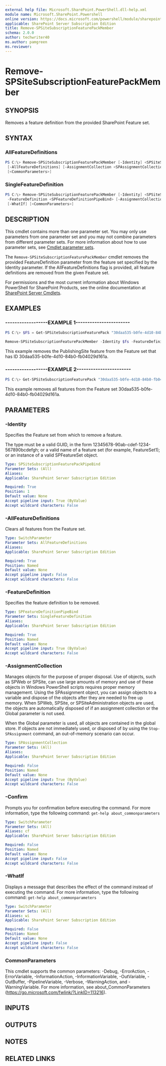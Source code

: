 ```yaml
---
external help file: Microsoft.SharePoint.PowerShell.dll-help.xml
module name: Microsoft.SharePoint.Powershell
online version: https://docs.microsoft.com/powershell/module/sharepoint-server/remove-spsitesubscriptionfeaturepackmember
applicable: SharePoint Server Subscription Edition
title: Remove-SPSiteSubscriptionFeaturePackMember
schema: 2.0.0
author: techwriter40
ms.author: pamgreen
ms.reviewer: 
---
```


# Remove-SPSiteSubscriptionFeaturePackMember

## SYNOPSIS
Removes a feature definition from the provided SharePoint Feature set.


## SYNTAX

### AllFeatureDefinitions
```powershell
PS C:\> Remove-SPSiteSubscriptionFeaturePackMember [-Identity] <SPSiteSubscriptionFeaturePackPipeBind>
 [-AllFeatureDefinitions] [-AssignmentCollection <SPAssignmentCollection>] [-Confirm] [-WhatIf]
 [<CommonParameters>]
```

### SingleFeatureDefinition
```powershell
PS C:\> Remove-SPSiteSubscriptionFeaturePackMember [-Identity] <SPSiteSubscriptionFeaturePackPipeBind>
 -FeatureDefinition <SPFeatureDefinitionPipeBind> [-AssignmentCollection <SPAssignmentCollection>] [-Confirm]
 [-WhatIf] [<CommonParameters>]
```

## DESCRIPTION
This cmdlet contains more than one parameter set.
You may only use parameters from one parameter set and you may not combine parameters from different parameter sets.
For more information about how to use parameter sets, see [Cmdlet parameter sets](https://docs.microsoft.com/powershell/scripting/developer/cmdlet/cmdlet-parameter-sets).

The `Remove-SPSiteSubscriptionFeaturePackMember` cmdlet removes the provided FeatureDefinition parameter from the feature set specified by the Identity parameter.
If the AllFeatureDefinitions flag is provided, all feature definitions are removed from the given Feature set.

For permissions and the most current information about Windows PowerShell for SharePoint Products, see the online documentation at [SharePoint Server Cmdlets](https://docs.microsoft.com/powershell/sharepoint/sharepoint-server/sharepoint-server-cmdlets).


## EXAMPLES

### ------------------EXAMPLE 1-----------------------
```powershell
PS C:\> $FS = Get-SPSiteSubscriptionFeaturePack "30daa535-b0fe-4d10-84b0-fb04029d161a"

Remove-SPSiteSubscriptionFeaturePackMember -Identity $fs -FeatureDefinition (Get-SPFeature "PublishingSite")
```

This example removes the PublishingSite feature from the Feature set that has ID 30daa535-b0fe-4d10-84b0-fb04029d161a.


### ------------------EXAMPLE 2-----------------------
```powershell
PS C:\> Get-SPSiteSubscriptionFeaturePack "30daa535-b0fe-4d10-84b0-fb04029d161a" | Remove-SPSiteSubscriptionFeaturePackMember -AllFeatureDefinitions
```

This example removes all features from the Feature set 30daa535-b0fe-4d10-84b0-fb04029d161a.


## PARAMETERS

### -Identity
Specifies the Feature set from which to remove a feature.

The type must be a valid GUID, in the form 12345678-90ab-cdef-1234-567890bcdefgh; or a valid name of a feature set (for example, FeatureSet1); or an instance of a valid SPFeatureSet object.

```yaml
Type: SPSiteSubscriptionFeaturePackPipeBind
Parameter Sets: (All)
Aliases: 
Applicable: SharePoint Server Subscription Edition

Required: True
Position: 1
Default value: None
Accept pipeline input: True (ByValue)
Accept wildcard characters: False
```

### -AllFeatureDefinitions
Clears all features from the Feature set.

```yaml
Type: SwitchParameter
Parameter Sets: AllFeatureDefinitions
Aliases: 
Applicable: SharePoint Server Subscription Edition

Required: True
Position: Named
Default value: None
Accept pipeline input: False
Accept wildcard characters: False
```

### -FeatureDefinition
Specifies the feature definition to be removed.

```yaml
Type: SPFeatureDefinitionPipeBind
Parameter Sets: SingleFeatureDefinition
Aliases: 
Applicable: SharePoint Server Subscription Edition

Required: True
Position: Named
Default value: None
Accept pipeline input: True (ByValue)
Accept wildcard characters: False
```

### -AssignmentCollection
Manages objects for the purpose of proper disposal.
Use of objects, such as SPWeb or SPSite, can use large amounts of memory and use of these objects in Windows PowerShell scripts requires proper memory management.
Using the SPAssignment object, you can assign objects to a variable and dispose of the objects after they are needed to free up memory.
When SPWeb, SPSite, or SPSiteAdministration objects are used, the objects are automatically disposed of if an assignment collection or the Global parameter is not used.

When the Global parameter is used, all objects are contained in the global store.
If objects are not immediately used, or disposed of by using the `Stop-SPAssignment` command, an out-of-memory scenario can occur.

```yaml
Type: SPAssignmentCollection
Parameter Sets: (All)
Aliases: 
Applicable: SharePoint Server Subscription Edition

Required: False
Position: Named
Default value: None
Accept pipeline input: True (ByValue)
Accept wildcard characters: False
```

### -Confirm
Prompts you for confirmation before executing the command.
For more information, type the following command: `get-help about_commonparameters`

```yaml
Type: SwitchParameter
Parameter Sets: (All)
Aliases: cf
Applicable: SharePoint Server Subscription Edition

Required: False
Position: Named
Default value: None
Accept pipeline input: False
Accept wildcard characters: False
```

### -WhatIf
Displays a message that describes the effect of the command instead of executing the command.
For more information, type the following command: `get-help about_commonparameters`

```yaml
Type: SwitchParameter
Parameter Sets: (All)
Aliases: wi
Applicable: SharePoint Server Subscription Edition

Required: False
Position: Named
Default value: None
Accept pipeline input: False
Accept wildcard characters: False
```

### CommonParameters
This cmdlet supports the common parameters: -Debug, -ErrorAction, -ErrorVariable, -InformationAction, -InformationVariable, -OutVariable, -OutBuffer, -PipelineVariable, -Verbose, -WarningAction, and -WarningVariable. For more information, see about_CommonParameters (https://go.microsoft.com/fwlink/?LinkID=113216).

## INPUTS

## OUTPUTS

## NOTES

## RELATED LINKS
